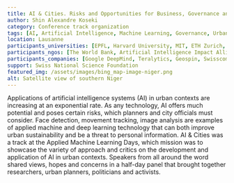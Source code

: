 ```yaml
---
title: AI & Cities. Risks and Opportunities for Business, Governance and Society
author: Shin Alexandre Koseki
category: Conference track organization
tags: [AI, Artificial Intelligence, Machine Learning, Governance, Urban Planning, Cities]
location: Lausanne
participants_universities: [EPFL, Harvard University, MIT, ETH Zurich, University of Warwick]
participants_ngos: [The World Bank, Artificial Intelligence Impact Alliance]
participants_companies: [Google DeepMind, Teralytics, Geospin, Swisscom]
support: Swiss National Science Foundation
featured_img: /assets/images/bing_map-image-niger.png
alt: Satellite view of southern Niger
---
```

Applications of artificial intelligence systems (AI) in urban contexts are increasing at an exponential rate. As any technology, AI offers much potential and poses certain risks, which planners and city officials must consider. Face detection, movement tracking, image analysis are examples of applied machine and deep learning technology that can both improve urban sustainability and be a threat to personal information. AI & Cities was a track at the Applied Machine Learning Days, which mission was to showcase the variety of approach and critics on the development and application of AI in urban contexts. Speakers from all around the word shared views, hopes and concerns in a half-day panel that brought together researchers, urban planners, politicians and activists. 

